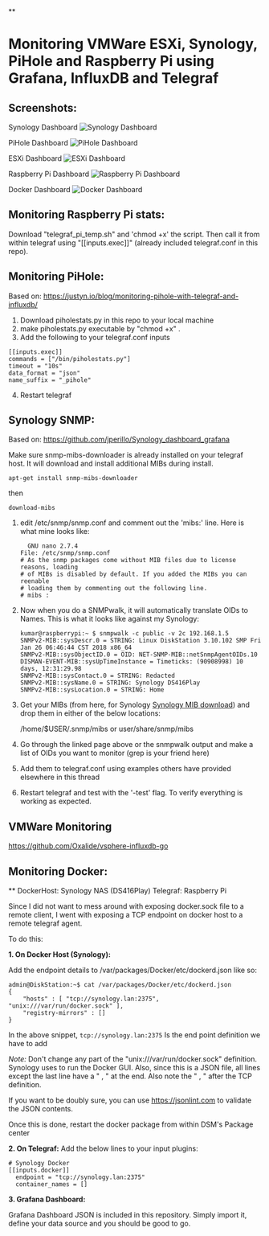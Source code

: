 **
# Monitoring VMWare ESXi, Synology, PiHole and Raspberry Pi using Grafana, InfluxDB and Telegraf

## Screenshots:

Synology Dashboard
![Synology Dashboard](https://i.imgur.com/X1DAvjA.png)

PiHole Dashboard
![PiHole Dashboard](https://i.imgur.com/jFb9qKl.png)

ESXi Dashboard
![ESXi Dashboard](https://i.imgur.com/Vpad5Yb.png)

Raspberry Pi Dashboard
![Raspberry Pi Dashboard](https://i.imgur.com/8N1BLjC.png)

Docker Dashboard
![Docker Dashboard](https://i.imgur.com/kgSWrBC.png)

## **Monitoring Raspberry Pi stats:**

Download "telegraf_pi_temp.sh" and 'chmod +x' the script. Then call it from within telegraf using "[[inputs.exec]]" (already included telegraf.conf in this repo).

## **Monitoring PiHole:**
Based on:
https://justyn.io/blog/monitoring-pihole-with-telegraf-and-influxdb/

 1. Download piholestats.py in this repo to your local machine 
 2. make  piholestats.py executable by "chmod +x" .
 3. Add the following to your telegraf.conf inputs

```
[[inputs.exec]]
commands = ["/bin/piholestats.py"]
timeout = "10s"
data_format = "json"
name_suffix = "_pihole"
```
    


 4. Restart telegraf

## **Synology SNMP:**

Based on:
https://github.com/jperillo/Synology_dashboard_grafana

Make sure snmp-mibs-downloader is already installed on your telegraf host. It will download and install additional MIBs during install.

    apt-get install snmp-mibs-downloader
then

    download-mibs

1.  edit /etc/snmp/snmp.conf and comment out the 'mibs:' line. Here is what mine looks like:
    
    ```
      GNU nano 2.7.4                                                                                                                   
    File: /etc/snmp/snmp.conf
    # As the snmp packages come without MIB files due to license reasons, loading
    # of MIBs is disabled by default. If you added the MIBs you can reenable
    # loading them by commenting out the following line.
    # mibs :
    
    ```
    
2.  Now when you do a SNMPwalk, it will automatically translate OIDs to Names. This is what it looks like against my Synology:
    
    ```
    kumar@raspberrypi:~ $ snmpwalk -c public -v 2c 192.168.1.5
    SNMPv2-MIB::sysDescr.0 = STRING: Linux DiskStation 3.10.102 SMP Fri Jan 26 06:46:44 CST 2018 x86_64
    SNMPv2-MIB::sysObjectID.0 = OID: NET-SNMP-MIB::netSnmpAgentOIDs.10
    DISMAN-EVENT-MIB::sysUpTimeInstance = Timeticks: (90908998) 10 days, 12:31:29.98
    SNMPv2-MIB::sysContact.0 = STRING: Redacted
    SNMPv2-MIB::sysName.0 = STRING: Synology DS416Play
    SNMPv2-MIB::sysLocation.0 = STRING: Home
    
    ```
    
3.  Get your MIBs (from here, for Synology  [Synology MIB download](https://global.download.synology.com/download/Document/MIBGuide/Synology_MIB_File.zip)) and drop them in either of the below locations:


    
    /home/$USER/.snmp/mibs or user/share/snmp/mibs


    
4.  Go through the linked page above or the snmpwalk output and make a list of OIDs you want to monitor (grep is your friend here)
    
5.  Add them to telegraf.conf using examples others have provided elsewhere in this thread
    
6.  Restart telegraf and test with the '-test' flag. To verify everything is working as expected.

## **VMWare Monitoring**

https://github.com/Oxalide/vsphere-influxdb-go

## Monitoring Docker:

**
DockerHost: Synology NAS (DS416Play)
Telegraf: Raspberry Pi

Since I did not want to mess around with exposing docker.sock file to a remote client, I went with exposing a TCP endpoint on docker host to a remote telegraf agent. 

To do this: 
 
 

 **1. On Docker Host (Synology):**

Add the endpoint details to /var/packages/Docker/etc/dockerd.json like so:

    admin@DiskStation:~$ cat /var/packages/Docker/etc/dockerd.json
    {
    	"hosts" : [ "tcp://synology.lan:2375", "unix:///var/run/docker.sock" ],
    	"registry-mirrors" : []
    }

In the above snippet, `tcp://synology.lan:2375` Is the end point definition we have to add

*Note:* Don't change any part of the "unix:///var/run/docker.sock" definition. Synology uses to run the Docker GUI. Also, since this is a JSON file, all lines except the last line have a " , " at the end. Also note the " , " after the TCP definition.

If you want to be doubly sure, you can use https://jsonlint.com to validate the JSON contents.

Once this is done, restart the docker package from within DSM's Package center

 **2. On Telegraf:**
Add the below lines to your input plugins:

    # Synology Docker
    [[inputs.docker]]
      endpoint = "tcp://synology.lan:2375"
      container_names = []

 **3. Grafana Dashboard:**

Grafana Dashboard JSON is included in this repository. Simply import it, define your data source and you should be good to go.
